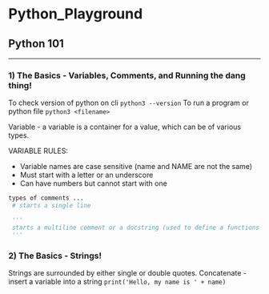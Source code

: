 # Python_Playground

## Python 101
***
### 1) The Basics - Variables, Comments, and Running the dang thing!
To check version of python on cli  `python3 --version`
To run a program or python file `python3 <filename>`

Variable - a variable is a container for a value, which can be of various types.

VARIABLE RULES:
  - Variable names are case sensitive (name and NAME are not the same)
  - Must start with a letter or an underscore
  - Can have numbers but cannot start with one

```python
types of comments ...
 # starts a single line

 '''
 starts a multiline comment or a docstring (used to define a functions purpose)
 '''

```

### 2) The Basics - Strings!
Strings are surrounded by either single or double quotes.
Concatenate - insert a variable into a string `print('Hello, my name is ' + name)`
